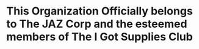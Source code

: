 # This Organization Officially belongs to The JAZ Corp and the esteemed members of The I Got Supplies Club
